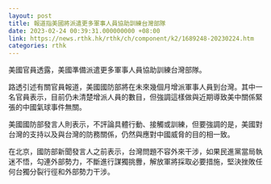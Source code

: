 ```yaml
---
layout: post
title: 報道指美國將派遣更多軍事人員協助訓練台灣部隊
date: 2023-02-24 00:39:31.000000000 +08:00
link: https://news.rthk.hk/rthk/ch/component/k2/1689248-20230224.htm
categories: rthk
---
```


美國官員透露，美國準備派遣更多軍事人員協助訓練台灣部隊。

路透引述有關官員報道，美國國防部將在未來幾個月增派軍事人員到台灣。其中一名官員表示，目前仍未清楚增派人員的數目，但強調這樣做與近期導致美中關係緊張的中國氣球事件無關。

美國國防部發言人則表示，不評論具體行動、接觸或訓練，但要強調的是，美國對台灣的支持以及與台灣的防務關係，仍然與應對中國威脅的目的相一致。

在北京，國防部新聞發言人之前表示，台灣問題不容外來干涉，如果民進黨當局執迷不悟，勾連外部勢力，不斷進行謀獨挑釁，解放軍將採取必要措施，堅決挫敗任何台獨分裂行徑和外部勢力干涉。

